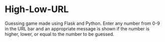 # High-Low-URL

Guessing game made using Flask and Python. 
Enter any number from 0-9 in the URL bar and an appropriate message is shown if the number is higher, lower, or equal to the number to be guessed.
